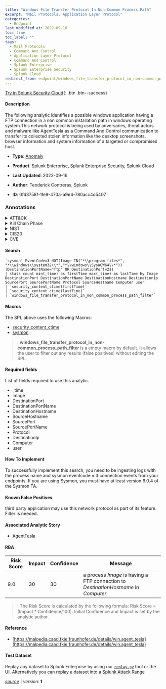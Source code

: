 ```yaml
---
title: "Windows File Transfer Protocol In Non-Common Process Path"
excerpt: "Mail Protocols, Application Layer Protocol"
categories:
  - Endpoint
last_modified_at: 2022-09-16
toc: true
toc_label: ""
tags:
  - Mail Protocols
  - Command And Control
  - Application Layer Protocol
  - Command And Control
  - Splunk Enterprise
  - Splunk Enterprise Security
  - Splunk Cloud
redirect_from: endpoint/windows_file_transfer_protocol_in_non-common_process_path/
---
```




[Try in Splunk Security Cloud](https://www.splunk.com/en_us/cyber-security.html){: .btn .btn--success}

#### Description

The following analytic identifies a possible windows application having a FTP connection in a non common installation path in windows operating system.This network protocol is being used by adversaries, threat actors and malware like AgentTesla as a Command And Control communication to transfer its collected stolen information like the desktop screenshots, browser information and system information of a targeted or compromised host.

- **Type**: [Anomaly](https://github.com/splunk/security_content/wiki/Detection-Analytic-Types)
- **Product**: Splunk Enterprise, Splunk Enterprise Security, Splunk Cloud

- **Last Updated**: 2022-09-16
- **Author**: Teoderick Contreras, Splunk
- **ID**: 0f43758f-1fe9-470a-a9e4-780acc4d5407

### Annotations
<details>
  <summary>ATT&CK</summary>

<div markdown="1">

#### [ATT&CK](https://attack.mitre.org/)

| ID          | Technique   | Tactic         |
| ----------- | ----------- |--------------- |
| [T1071.003](https://attack.mitre.org/techniques/T1071/003/) | Mail Protocols | Command And Control |

| [T1071](https://attack.mitre.org/techniques/T1071/) | Application Layer Protocol | Command And Control |

</div>
</details>


<details>
  <summary>Kill Chain Phase</summary>

<div markdown="1">

* Command and Control


</div>
</details>


<details>
  <summary>NIST</summary>

<div markdown="1">

* DE.AE



</div>
</details>

<details>
  <summary>CIS20</summary>

<div markdown="1">

* CIS 10



</div>
</details>

<details>
  <summary>CVE</summary>

<div markdown="1">


</div>
</details>


#### Search

```
`sysmon` EventCode=3 NOT(Image IN("*\\program files*", "*\\windows\\system32\\*","*\\windows\\SysWOW64\\*")) (DestinationPortName="ftp" OR DestinationPort=21) 
| stats count min(_time) as firstTime max(_time) as lastTime by Image DestinationPort DestinationPortName DestinationHostname DestinationIp SourcePort SourcePortName Protocol SourceHostname Computer user 
| `security_content_ctime(firstTime)` 
| `security_content_ctime(lastTime)` 
| `windows_file_transfer_protocol_in_non_common_process_path_filter`
```

#### Macros
The SPL above uses the following Macros:
* [security_content_ctime](https://github.com/splunk/security_content/blob/develop/macros/security_content_ctime.yml)
* [sysmon](https://github.com/splunk/security_content/blob/develop/macros/sysmon.yml)

> :information_source:
> **windows_file_transfer_protocol_in_non-common_process_path_filter** is a empty macro by default. It allows the user to filter out any results (false positives) without editing the SPL.



#### Required fields
List of fields required to use this analytic.
* _time
* Image
* DestinationPort
* DestinationPortName
* DestinationHostname
* SourceHostname
* SourcePort
* SourcePortName
* Protocol
* DestinationIp
* Computer
* user



#### How To Implement
To successfully implement this search, you need to be ingesting logs with the process name and sysmon eventcode = 3 connection events from your endpoints. If you are using Sysmon, you must have at least version 6.0.4 of the Sysmon TA.
#### Known False Positives
third party application may use this network protocol as part of its feature. Filter is needed.

#### Associated Analytic Story
* [AgentTesla](/stories/agenttesla)




#### RBA

| Risk Score  | Impact      | Confidence   | Message      |
| ----------- | ----------- |--------------|--------------|
| 9.0 | 30 | 30 | a process $Image$ is having a FTP connection to $DestinationHostname$ in $Computer$ |


> :information_source:
> The Risk Score is calculated by the following formula: Risk Score = (Impact * Confidence/100). Initial Confidence and Impact is set by the analytic author.


#### Reference

* [https://malpedia.caad.fkie.fraunhofer.de/details/win.agent_tesla](https://malpedia.caad.fkie.fraunhofer.de/details/win.agent_tesla)



#### Test Dataset
Replay any dataset to Splunk Enterprise by using our [`replay.py`](https://github.com/splunk/attack_data#using-replaypy) tool or the [UI](https://github.com/splunk/attack_data#using-ui).
Alternatively you can replay a dataset into a [Splunk Attack Range](https://github.com/splunk/attack_range#replay-dumps-into-attack-range-splunk-server)




[*source*](https://github.com/splunk/security_content/tree/develop/detections/endpoint/windows_file_transfer_protocol_in_non-common_process_path.yml) \| *version*: **1**